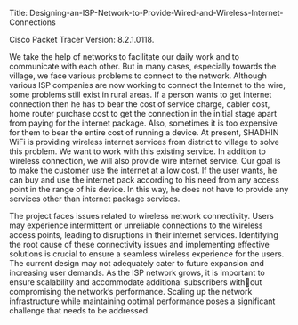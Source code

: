 Title:  Designing-an-ISP-Network-to-Provide-Wired-and-Wireless-Internet-Connections

Cisco Packet Tracer Version: 8.2.1.0118. 

We take the help of networks to facilitate our daily work and to communicate with each other. But
in many cases, especially towards the village, we face various problems to connect to the network.
Although various ISP companies are now working to connect the Internet to the wire, some problems
still exist in rural areas. If a person wants to get internet connection then he has to bear the cost of
service charge, cabler cost, home router purchase cost to get the connection in the initial stage apart
from paying for the internet package. Also, sometimes it is too expensive for them to bear the entire
cost of running a device. At present, SHADHIN WiFi is providing wireless internet services from
district to village to solve this problem. We want to work with this existing service. In addition to
wireless connection, we will also provide wire internet service. Our goal is to make the customer use
the internet at a low cost. If the user wants, he can buy and use the internet pack according to his
need from any access point in the range of his device. In this way, he does not have to provide any
services other than internet package services.

The project faces issues related to wireless network connectivity. Users may experience intermittent
or unreliable connections to the wireless access points, leading to disruptions in their internet services.
Identifying the root cause of these connectivity issues and implementing effective solutions is crucial
to ensure a seamless wireless experience for the users.
The current design may not adequately cater to future expansion and increasing user demands. As the
ISP network grows, it is important to ensure scalability and accommodate additional subscribers without compromising the network’s performance. Scaling up the network infrastructure while maintaining
optimal performance poses a significant challenge that needs to be addressed.

